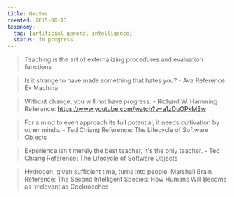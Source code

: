 ```yaml
---
title: Quotes
created: 2015-08-13
taxonomy:
  tag: [artificial general intelligence]
  status: in progress
---
```


> Teaching is the art of externalizing procedures and evaluation functions

> Is it strange to have made something that hates you?
> \- Ava
Reference: Ex Machina

> Without change, you will not have progress.
> \- Richard W. Hamming
Reference: https://www.youtube.com/watch?v=a1zDuOPkMSw


> For a mind to even approach its full potential, it needs cultivation by other minds.
> \- Ted Chiang
Reference: The Lifecycle of Software Objects


> Experience isn't merely the best teacher, it's the only teacher.
> \- Ted Chiang
Reference: The Lifecycle of Software Objects

> Hydrogen, given sufficient time, turns into people.
> Marshall Brain
Reference: The Second Intelligent Species: How Humans Will Become as Irrelevant as Cockroaches
